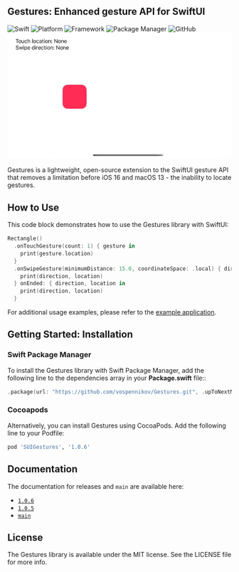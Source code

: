 ## Gestures: Enhanced gesture API for SwiftUI
![Swift](https://img.shields.io/badge/Swift-5.7.1-orange?style=flat)
![Platform](https://img.shields.io/badge/platform-iOS%2013%20%7C%20macOS%2011-orange)
![Framework](https://img.shields.io/badge/Framework-SwiftUI-orange)
![Package Manager](https://img.shields.io/badge/Package%20Manager-SPM%20%7C%20Cocoapods-orange)
![GitHub](https://img.shields.io/badge/Licence-MIT-orange)
![Demo](Images/demo.gif)

Gestures is a lightweight, open-source extension to the SwiftUI gesture API that removes a limitation before iOS 16 and macOS 13 - the inability to locate gestures.

## How to Use
This code block demonstrates how to use the Gestures library with SwiftUI:
```swift
Rectangle()
  .onTouchGesture(count: 1) { gesture in
    print(gesture.location)
  }
  .onSwipeGesture(minimumDistance: 15.0, coordinateSpace: .local) { direction, location in
    print(direction, location)
  } onEnded: { direction, location in
    print(direction, location)
  }
```
For additional usage examples, please refer to the [example application](Example/).

## Getting Started: Installation
### Swift Package Manager
To install the Gestures library with Swift Package Manager, add the following line to the dependencies array in your **Package.swift** file::
```swift
.package(url: "https://github.com/vospennikov/Gestures.git", .upToNextMinor(from: "1.0.6"))
```
### Cocoapods
Alternatively, you can install Gestures using CocoaPods. Add the following line to your Podfile:
```ruby
pod 'SUIGestures', '1.0.6'
```
## Documentation

The documentation for releases and `main` are available here:

* [`1.0.6`](https://vospennikov.github.io/Gestures/1.0.6/documentation/gestures/)
* [`1.0.5`](https://vospennikov.github.io/Gestures/1.0.5/documentation/gestures/)
* [`main`](https://vospennikov.github.io/Gestures/main/documentation/gestures)

## License
The Gestures library is available under the MIT license. See the LICENSE file for more info.
